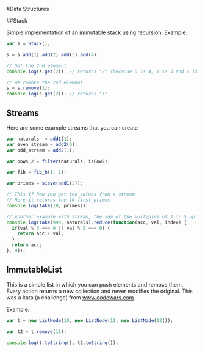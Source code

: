 #Data Structures

##Stack

Simple implementation of an immutable stack using recursion.
Example:
``` js
var s = Stack();

s = s.add(1).add(2).add(3).add(4);

// Get the 2nd element
console.log(s.get(2)); // returns "2" (because 0 is 4, 1 is 3 and 2 is 2)

// We remove the 2nd element
s = s.remove(1);
console.log(s.get(2)); // returns "1"
```

## Streams
Here are some example streams that you can create
``` js
var naturals  = add1(1);
var even_stream = add2(0);
var odd_stream = add2(1);

var pows_2 = filter(naturals, isPow2);

var fib = fib_h(1, 1);

var primes = sieve(add1(2));

// This if how you get the values from a stream
// Here it returns the 10 first primes
console.log(take(10, primes));

// Another example with stream, the sum of the multiples of 3 or 5 up until 999
console.log(take(999, naturals).reduce(function(acc, val, index) {
  if(val % 3 === 0 || val % 5 === 0) {
    return acc + val;
  }
  return acc;
}, 0));
```

## ImmutableList
This is a simple list in which you can push elements and remove them. Every action returns a new collection and never modifies the original.
This was a kata (a challenge) from www.codewars.com.

Example:
```js
var t = new ListNode(10, new ListNode(11, new ListNode(12)));

var t2 = t.remove(11);

console.log(t.toString(), t2.toString());
```